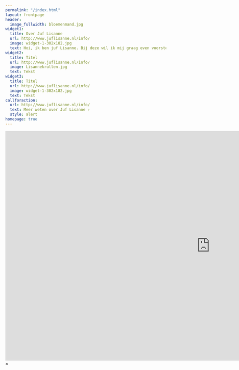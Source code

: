 ```yaml
---
permalink: "/index.html"
layout: frontpage
header:
  image_fullwidth: bloemenmand.jpg
widget1:
  title: Over Juf Lisanne
  url: http://www.juflisanne.nl/info/
  image: widget-1-302x182.jpg
  text: Hoi, ik ben juf Lisanne. Bij deze wil ik mij graag even voorstellen!
widget2:
  title: Titel
  url: http://www.juflisanne.nl/info/
  image: Lisannekrullen.jpg
  text: Tekst
widget3:
  title: Titel
  url: http://www.juflisanne.nl/info/
  image: widget-1-302x182.jpg
  text: Tekst
callforaction:
  url: http://www.juflisanne.nl/info/
  text: Meer weten over Juf Lisanne ›
  style: alert
homepage: true
---
```


<div id="videoModal" class="reveal-modal large" data-reveal="">
  <div class="flex-video widescreen vimeo" style="display: block;">
    <iframe width="1280" height="720" src="https://www.youtube.com/embed/3b5zCFSmVvU" frameborder="0" allowfullscreen></iframe>
  </div>
  <a class="close-reveal-modal">&#215;</a>
</div>

